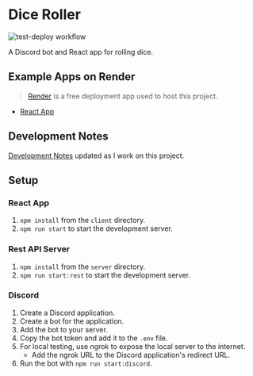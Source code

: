 # Dice Roller

![test-deploy workflow](https://github.com/giantryansaul/dice_roller/actions/workflows/test-deploy.yml/badge.svg)

A Discord bot and React app for rolling dice.

## Example Apps on Render

> [Render](https://render.com) is a free deployment app used to host this project.

* [React App](https://dice-roller-client.onrender.com/)

## Development Notes
[Development Notes](./notes.md) updated as I work on this project.

## Setup

### React App

1. `npm install` from the `client` directory.
2. `npm run start` to start the development server.

### Rest API Server

1. `npm install` from the `server` directory.
2. `npm run start:rest` to start the development server.

### Discord

1. Create a Discord application.
2. Create a bot for the application.
3. Add the bot to your server.
4. Copy the bot token and add it to the `.env` file.
5. For local testing, use ngrok to expose the local server to the internet.
    * Add the ngrok URL to the Discord application's redirect URL.
6. Run the bot with `npm run start:discord`.
